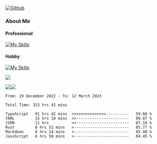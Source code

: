 [![Github](https://img.shields.io/github/followers/RinGoku?label=Follow&style=social)](https://github.com/RinGoku)

### About Me
#### Professional
[![My Skills](https://skillicons.dev/icons?i=react,ts,js,nodejs,java,graphql,firebase,githubactions&theme=light)](https://skillicons.dev)
#### Hobby
[![My Skills](https://skillicons.dev/icons?i=unity,rust,py&theme=light)](https://skillicons.dev)


![](https://github-profile-summary-cards.vercel.app/api/cards/profile-details?username=RinGoku&theme=default)

![](https://github-profile-summary-cards.vercel.app/api/cards/repos-per-language?username=RinGoku&theme=default)![](https://github-profile-summary-cards.vercel.app/api/cards/stats?username=RinGoku&theme=default)

<!--START_SECTION:waka-->

```text
From: 19 December 2022 - To: 12 March 2023

Total Time: 153 hrs 42 mins

TypeScript   91 hrs 42 mins  >>>>>>>>>>>>>>>----------   59.66 %
YAML         15 hrs 10 mins  >>-----------------------   09.87 %
JSON         11 hrs          >>-----------------------   07.16 %
Rust         8 hrs 52 mins   >------------------------   05.77 %
Markdown     8 hrs 24 mins   >------------------------   05.48 %
JavaScript   6 hrs 50 mins   >------------------------   04.45 %
```

<!--END_SECTION:waka-->
